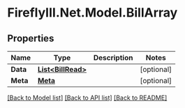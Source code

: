# FireflyIII.Net.Model.BillArray
## Properties

Name | Type | Description | Notes
------------ | ------------- | ------------- | -------------
**Data** | [**List&lt;BillRead&gt;**](BillRead.md) |  | [optional] 
**Meta** | [**Meta**](Meta.md) |  | [optional] 

[[Back to Model list]](../README.md#documentation-for-models) [[Back to API list]](../README.md#documentation-for-api-endpoints) [[Back to README]](../README.md)

